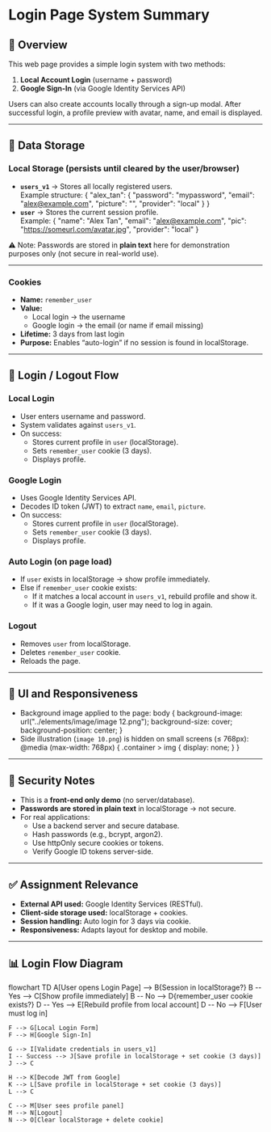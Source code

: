# Login Page System Summary

## 📌 Overview
This web page provides a simple login system with two methods:
1. **Local Account Login** (username + password)
2. **Google Sign-In** (via Google Identity Services API)

Users can also create accounts locally through a sign-up modal. After successful login, a profile preview with avatar, name, and email is displayed.

---

## 📂 Data Storage

### Local Storage (persists until cleared by the user/browser)
- **`users_v1`** → Stores all locally registered users.  
  Example structure:
  {
    "alex_tan": {
      "password": "mypassword",
      "email": "alex@example.com",
      "picture": "",
      "provider": "local"
    }
  }
- **`user`** → Stores the current session profile.  
  Example:
  {
    "name": "Alex Tan",
    "email": "alex@example.com",
    "pic": "https://someurl.com/avatar.jpg",
    "provider": "local"
  }

⚠️ Note: Passwords are stored in **plain text** here for demonstration purposes only (not secure in real-world use).

---

### Cookies
- **Name:** `remember_user`  
- **Value:**  
  - Local login → the username  
  - Google login → the email (or name if email missing)  
- **Lifetime:** 3 days from last login  
- **Purpose:** Enables “auto-login” if no session is found in localStorage.

---

## 🔄 Login / Logout Flow

### Local Login
- User enters username and password.  
- System validates against `users_v1`.  
- On success:
  - Stores current profile in `user` (localStorage).  
  - Sets `remember_user` cookie (3 days).  
  - Displays profile.

### Google Login
- Uses Google Identity Services API.  
- Decodes ID token (JWT) to extract `name`, `email`, `picture`.  
- On success:
  - Stores current profile in `user` (localStorage).  
  - Sets `remember_user` cookie (3 days).  
  - Displays profile.

### Auto Login (on page load)
- If `user` exists in localStorage → show profile immediately.  
- Else if `remember_user` cookie exists:
  - If it matches a local account in `users_v1`, rebuild profile and show it.  
  - If it was a Google login, user may need to log in again.

### Logout
- Removes `user` from localStorage.  
- Deletes `remember_user` cookie.  
- Reloads the page.

---

## 🎨 UI and Responsiveness
- Background image applied to the page:
  body {
    background-image: url("../elements/image/image 12.png");
    background-size: cover;
    background-position: center;
  }
- Side illustration (`image 10.png`) is hidden on small screens (≤ 768px):
  @media (max-width: 768px) {
    .container > img { display: none; }
  }

---

## 🔐 Security Notes
- This is a **front-end only demo** (no server/database).  
- **Passwords are stored in plain text** in localStorage → not secure.  
- For real applications:
  - Use a backend server and secure database.  
  - Hash passwords (e.g., bcrypt, argon2).  
  - Use httpOnly secure cookies or tokens.  
  - Verify Google ID tokens server-side.

---

## ✅ Assignment Relevance
- **External API used:** Google Identity Services (RESTful).  
- **Client-side storage used:** localStorage + cookies.  
- **Session handling:** Auto login for 3 days via cookie.  
- **Responsiveness:** Adapts layout for desktop and mobile.

---

## 📊 Login Flow Diagram

flowchart TD
    A[User opens Login Page] --> B{Session in localStorage?}
    B -- Yes --> C[Show profile immediately]
    B -- No --> D{remember_user cookie exists?}
    D -- Yes --> E[Rebuild profile from local account]
    D -- No --> F[User must log in]

    F --> G[Local Login Form]
    F --> H[Google Sign-In]

    G --> I[Validate credentials in users_v1]
    I -- Success --> J[Save profile in localStorage + set cookie (3 days)]
    J --> C

    H --> K[Decode JWT from Google]
    K --> L[Save profile in localStorage + set cookie (3 days)]
    L --> C

    C --> M[User sees profile panel]
    M --> N[Logout]
    N --> O[Clear localStorage + delete cookie]
